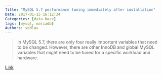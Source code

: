 ```yaml
---
Title: "MySQL 5.7 performance tuning immediately after installation"
Date: 2017-01-15 16:12:34
Categories: [data base]
tags: [mysql, mariadb]
Authors: sedlav
---
```


> In MySQL 5.7, there are only four really important variables that need to be changed. However, there are other InnoDB and global MySQL variables that might need to be tuned for a specific workload and hardware.

[Link](https://www.percona.com/blog/2016/10/19/three-things-consider-thinking-containers/)
